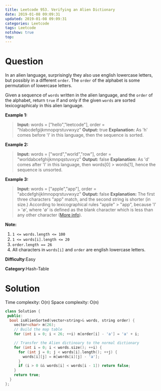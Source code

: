 ```yaml
---
title: Leetcode 953. Verifying an Alien Dictionary
date: 2019-01-08 09:09:31
updated: 2019-01-08 09:09:31
categories: Leetcode
tags: Leetcode
notshow: true
top:
---
```


# Question

In an alien language, surprisingly they also use english lowercase letters, but possibly in a different  `order`. The `order`  of the alphabet is some permutation of lowercase letters.

Given a sequence of  `words` written in the alien language, and the  `order`  of the alphabet, return  `true`  if and only if the given  `words` are sorted lexicographicaly in this alien language.

**Example 1:**

> **Input:** words = ["hello","leetcode"], order = "hlabcdefgijkmnopqrstuvwxyz"
> **Output:** true
> **Explanation:** As 'h' comes before 'l' in this language, then the sequence is sorted.

**Example 2:**

> **Input:** words = ["word","world","row"], order = "worldabcefghijkmnpqstuvxyz"
> **Output:** false
> **Explanation:** As 'd' comes after 'l' in this language, then words[0] > words[1], hence the sequence is unsorted.

**Example 3:**

> **Input:** words = ["apple","app"], order = "abcdefghijklmnopqrstuvwxyz"
> **Output:** false **Explanation:** The first three characters "app" match, and the second string is shorter (in size.) According to lexicographical rules "apple" > "app", because 'l' > '∅', where '∅' is defined as the blank character which is less than any other character ([More info](https://en.wikipedia.org/wiki/Lexicographical_order)).

**Note:**

1. `1 <= words.length <= 100`
2. `1 <= words[i].length <= 20`
3. `order.length == 26`
4. All characters in  `words[i]`  and  `order`  are english lowercase letters.

**Difficulty**:Easy

**Category**:Hash-Table

# Solution

Time complexity: O(n)
Space complexity: O(n)

```cpp
class Solution {
 public:
  bool isAlienSorted(vector<string>& words, string order) {
    vector<char> m(26);
    // Build the map table
    for (int i = 0; i < 26; ++i) m[order[i] - 'a'] = 'a' + i;

    // Transfer the Alien dictinoary to the normal dictionary
    for (int i = 0; i < words.size(); ++i) {
      for (int j = 0; j < words[i].length(); ++j) {
        words[i][j] = m[words[i][j] - 'a'];
      }
      if (i > 0 && words[i] < words[i - 1]) return false;
    }
    return true;
  }
};
```
